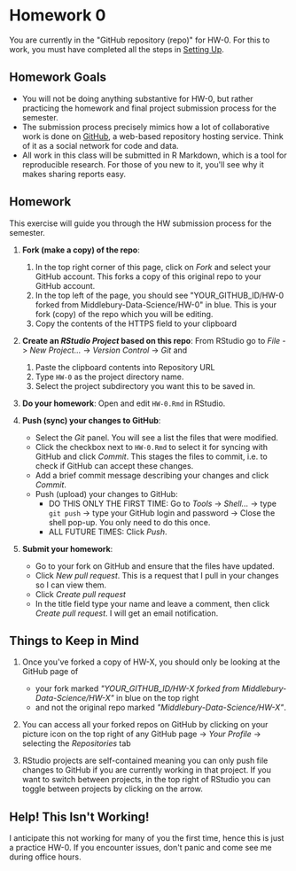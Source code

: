 Homework 0
================

You are currently in the "GitHub repository (repo)" for HW-0. For this to work, you must have completed all the steps in [Setting Up](https://rudeboybert.github.io/MATH216/jekyll/update/2016/09/12/getting-started.html).

Homework Goals
--------------

-   You will not be doing anything substantive for HW-0, but rather practicing the homework and final project submission process for the semester.
-   The submission process precisely mimics how a lot of collaborative work is done on [GitHub](https://github.com/), a web-based repository hosting service. Think of it as a social network for code and data.
-   All work in this class will be submitted in R Markdown, which is a tool for reproducible research. For those of you new to it, you'll see why it makes sharing reports easy.

Homework
--------

This exercise will guide you through the HW submission process for the semester.

1.  **Fork (make a copy) of the repo**:
    1.  In the top right corner of this page, click on *Fork* and select your GitHub account. This forks a copy of this original repo to your GitHub account.
    2.  In the top left of the page, you should see "YOUR\_GITHUB\_ID/HW-0 forked from Middlebury-Data-Science/HW-0" in blue. This is your fork (copy) of the repo which you will be editing.
    3.  Copy the contents of the HTTPS field to your clipboard

2.  **Create an *RStudio Project* based on this repo**: From RStudio go to *File* -&gt; *New Project...* -&gt; *Version Control* -&gt; *Git* and
    1.  Paste the clipboard contents into Repository URL
    2.  Type `HW-0` as the project directory name.
    3.  Select the project subdirectory you want this to be saved in.

3.  **Do your homework**: Open and edit `HW-0.Rmd` in RStudio.
4.  **Push (sync) your changes to GitHub**:
    -   Select the *Git* panel. You will see a list the files that were modified.
    -   Click the checkbox next to `HW-0.Rmd` to select it for syncing with GitHub and click *Commit*. This stages the files to commit, i.e. to check if GitHub can accept these changes.
    -   Add a brief commit message describing your changes and click *Commit*.
    -   Push (upload) your changes to GitHub:
        -   DO THIS ONLY THE FIRST TIME: Go to *Tools* -&gt; *Shell...* -&gt; type `git push` -&gt; type your GitHub login and password -&gt; Close the shell pop-up. You only need to do this once.
        -   ALL FUTURE TIMES: Click *Push*.

5.  **Submit your homework**:
    -   Go to your fork on GitHub and ensure that the files have updated.
    -   Click *New pull request*. This is a request that I pull in your changes so I can view them.
    -   Click *Create pull request*
    -   In the title field type your name and leave a comment, then click *Create pull request*. I will get an email notification.

Things to Keep in Mind
----------------------

1.  Once you've forked a copy of HW-X, you should only be looking at the GitHub page of
    -   your fork marked *"YOUR\_GITHUB\_ID/HW-X forked from Middlebury-Data-Science/HW-X"* in blue on the top right
    -   and not the original repo marked *"Middlebury-Data-Science/HW-X"*.

2.  You can access all your forked repos on GitHub by clicking on your picture icon on the top right of any GitHub page -&gt; *Your Profile* -&gt; selecting the *Repositories* tab
3.  RStudio projects are self-contained meaning you can only push file changes to GitHub if you are currently working in that project. If you want to switch between projects, in the top right of RStudio you can toggle between projects by clicking on the arrow.

Help! This Isn't Working!
-------------------------

I anticipate this not working for many of you the first time, hence this is just a practice HW-0. If you encounter issues, don't panic and come see me during office hours.

